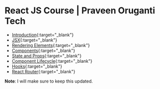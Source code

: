 # React JS Course | Praveen Oruganti Tech

- [Introduction](https://praveenorugantitech.github.io/praveenorugantitech-reactjs-course/1_Introduction){:target="\_blank"}
- [JSX](https://praveenorugantitech.github.io/praveenorugantitech-reactjs-course/2_JSX){:target="\_blank"}
- [Rendering Elements](https://praveenorugantitech.github.io/praveenorugantitech-reactjs-course/3_Rendering%20Elements){:target="\_blank"}
- [Components](https://praveenorugantitech.github.io/praveenorugantitech-reactjs-course/4_Components){:target="\_blank"}
- [State and Props](https://praveenorugantitech.github.io/praveenorugantitech-reactjs-course/5_State_Props){:target="\_blank"}
- [Component Lifecycle](https://praveenorugantitech.github.io/praveenorugantitech-reactjs-course/6_Component%20Lifecycle){:target="\_blank"}
- [Hooks](https://praveenorugantitech.github.io/praveenorugantitech-reactjs-course/7_Hooks){:target="\_blank"}
- [React Router](https://praveenorugantitech.github.io/praveenorugantitech-reactjs-course/8_React%20Router){:target="\_blank"}

**Note**: I will make sure to keep this updated.
